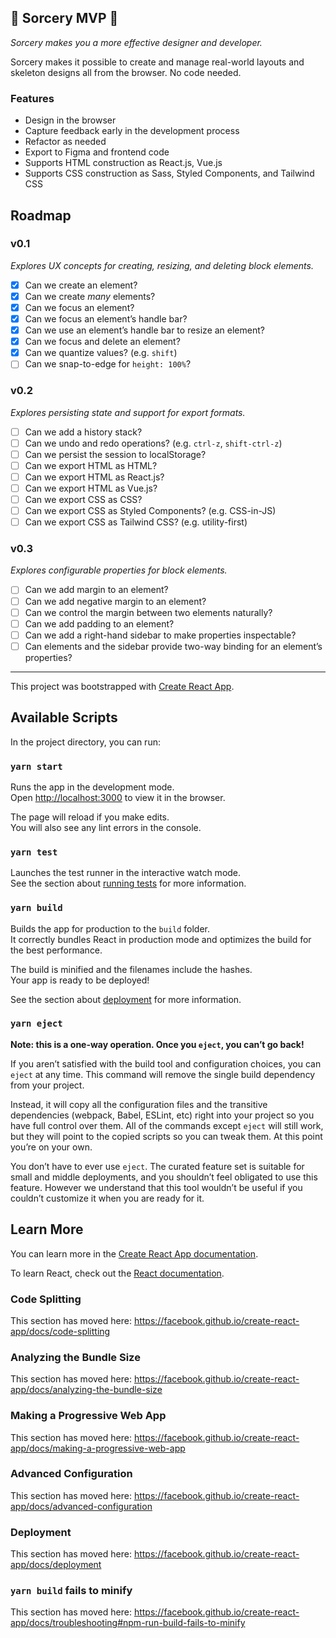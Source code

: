 ## 🚧 Sorcery MVP 🚧

_Sorcery makes you a more effective designer and developer._

Sorcery makes it possible to create and manage real-world layouts and skeleton designs all from the browser. No code needed.

### Features

- Design in the browser
- Capture feedback early in the development process
- Refactor as needed
- Export to Figma and frontend code
- Supports HTML construction as React.js, Vue.js
- Supports CSS construction as Sass, Styled Components, and Tailwind CSS

## Roadmap

### v0.1

_Explores UX concepts for creating, resizing, and deleting block elements._

- [x] Can we create an element?
- [x] Can we create _many_ elements?
- [x] Can we focus an element?
- [x] Can we focus an element’s handle bar?
- [x] Can we use an element’s handle bar to resize an element?
- [x] Can we focus and delete an element?
- [x] Can we quantize values? (e.g. `shift`)
- [ ] Can we snap-to-edge for `height: 100%`?

### v0.2

_Explores persisting state and support for export formats._

- [ ] Can we add a history stack?
- [ ] Can we undo and redo operations? (e.g. `ctrl-z`, `shift-ctrl-z`)
- [ ] Can we persist the session to localStorage?
- [ ] Can we export HTML as HTML?
- [ ] Can we export HTML as React.js?
- [ ] Can we export HTML as Vue.js?
- [ ] Can we export CSS as CSS?
- [ ] Can we export CSS as Styled Components? (e.g. CSS-in-JS)
- [ ] Can we export CSS as Tailwind CSS? (e.g. utility-first)

### v0.3

_Explores configurable properties for block elements._

- [ ] Can we add margin to an element?
- [ ] Can we add negative margin to an element?
- [ ] Can we control the margin between two elements naturally?
- [ ] Can we add padding to an element?
- [ ] Can we add a right-hand sidebar to make properties inspectable?
- [ ] Can elements and the sidebar provide two-way binding for an element’s properties?

---

This project was bootstrapped with [Create React App](https://github.com/facebook/create-react-app).

## Available Scripts

In the project directory, you can run:

### `yarn start`

Runs the app in the development mode.<br />
Open [http://localhost:3000](http://localhost:3000) to view it in the browser.

The page will reload if you make edits.<br />
You will also see any lint errors in the console.

### `yarn test`

Launches the test runner in the interactive watch mode.<br />
See the section about [running tests](https://facebook.github.io/create-react-app/docs/running-tests) for more information.

### `yarn build`

Builds the app for production to the `build` folder.<br />
It correctly bundles React in production mode and optimizes the build for the best performance.

The build is minified and the filenames include the hashes.<br />
Your app is ready to be deployed!

See the section about [deployment](https://facebook.github.io/create-react-app/docs/deployment) for more information.

### `yarn eject`

**Note: this is a one-way operation. Once you `eject`, you can’t go back!**

If you aren’t satisfied with the build tool and configuration choices, you can `eject` at any time. This command will remove the single build dependency from your project.

Instead, it will copy all the configuration files and the transitive dependencies (webpack, Babel, ESLint, etc) right into your project so you have full control over them. All of the commands except `eject` will still work, but they will point to the copied scripts so you can tweak them. At this point you’re on your own.

You don’t have to ever use `eject`. The curated feature set is suitable for small and middle deployments, and you shouldn’t feel obligated to use this feature. However we understand that this tool wouldn’t be useful if you couldn’t customize it when you are ready for it.

## Learn More

You can learn more in the [Create React App documentation](https://facebook.github.io/create-react-app/docs/getting-started).

To learn React, check out the [React documentation](https://reactjs.org/).

### Code Splitting

This section has moved here: https://facebook.github.io/create-react-app/docs/code-splitting

### Analyzing the Bundle Size

This section has moved here: https://facebook.github.io/create-react-app/docs/analyzing-the-bundle-size

### Making a Progressive Web App

This section has moved here: https://facebook.github.io/create-react-app/docs/making-a-progressive-web-app

### Advanced Configuration

This section has moved here: https://facebook.github.io/create-react-app/docs/advanced-configuration

### Deployment

This section has moved here: https://facebook.github.io/create-react-app/docs/deployment

### `yarn build` fails to minify

This section has moved here: https://facebook.github.io/create-react-app/docs/troubleshooting#npm-run-build-fails-to-minify
